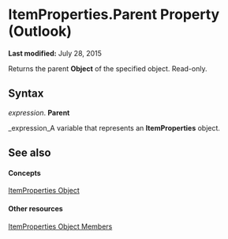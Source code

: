 
# ItemProperties.Parent Property (Outlook)

 **Last modified:** July 28, 2015

Returns the parent  **Object** of the specified object. Read-only.

## Syntax

 _expression_. **Parent**

 _expression_A variable that represents an  **ItemProperties** object.


## See also


#### Concepts


 [ItemProperties Object](34a110ed-6617-72da-1e98-a9773c705b40.md)
#### Other resources


 [ItemProperties Object Members](9c18dfa4-b0df-0a01-cac8-cb4ef7a4f2b5.md)
